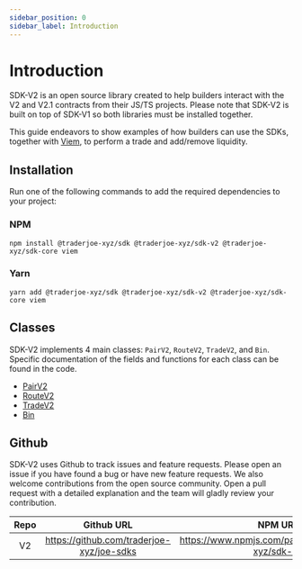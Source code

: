 ```yaml
---
sidebar_position: 0
sidebar_label: Introduction
---
```


# Introduction

SDK-V2 is an open source library created to help builders interact with the V2 and V2.1 contracts from their JS/TS projects. Please note that SDK-V2 is built on top of SDK-V1 so both libraries must be installed together. 

This guide endeavors to show examples of how builders can use the SDKs, together with [Viem](https://viem.sh/docs/getting-started.html), to perform a trade and add/remove liquidity.

## Installation

Run one of the following commands to add the required dependencies to your project:

### NPM
```
npm install @traderjoe-xyz/sdk @traderjoe-xyz/sdk-v2 @traderjoe-xyz/sdk-core viem
```

### Yarn
```
yarn add @traderjoe-xyz/sdk @traderjoe-xyz/sdk-v2 @traderjoe-xyz/sdk-core viem
```

## Classes
SDK-V2 implements 4 main classes: `PairV2`, `RouteV2`, `TradeV2`, and `Bin`. Specific documentation of the fields and functions for each class can be found in the code.

* [PairV2](https://github.com/traderjoe-xyz/joe-sdk-v2/blob/main/src/v2entities/pair.ts)
* [RouteV2](https://github.com/traderjoe-xyz/joe-sdk-v2/blob/main/src/v2entities/route.ts)
* [TradeV2](https://github.com/traderjoe-xyz/joe-sdk-v2/blob/main/src/v2entities/trade.ts)
* [Bin](https://github.com/traderjoe-xyz/joe-sdk-v2/blob/main/src/v2entities/bin.ts)

## Github
SDK-V2 uses Github to track issues and feature requests. Please open an issue if you have found a bug or have new feature requests. We also welcome contributions from the open source community. Open a pull request with a detailed explanation and the team will gladly review your contribution.

| Repo | Github URL |  NPM URL |
| :-------: | :----: | :----: |
| V2 | https://github.com/traderjoe-xyz/joe-sdks |  https://www.npmjs.com/package/@traderjoe-xyz/sdk-v2 |

